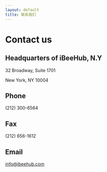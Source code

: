 ```yaml
---
layout: default
title: 联系我们
---
```

# Contact us

## Headquarters of iBeeHub, N.Y
32 Broadway, Suite 1701

New York, NY 10004



## Phone
(212) 300-6564

## Fax
(212) 656-1612

## Email
info@ibeehub.com
